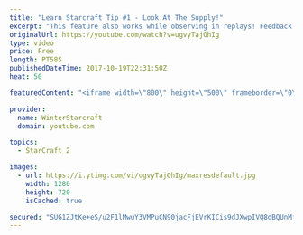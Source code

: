 ```yaml
---
title: "Learn Starcraft Tip #1 - Look At The Supply!"
excerpt: "This feature also works while observing in replays! Feedback and tip suggestions are appreciated :)"
originalUrl: https://youtube.com/watch?v=ugvyTajOhIg
type: video
price: Free
length: PT58S
publishedDateTime: 2017-10-19T22:31:50Z
heat: 50

featuredContent: "<iframe width=\"800\" height=\"500\" frameborder=\"0\" src=\"https://www.youtube.com/embed/ugvyTajOhIg\" allow=\"accelerometer; autoplay; encrypted-media; gyroscope; picture-in-picture\" allowfullscreen></iframe>"

provider:
  name: WinterStarcraft
  domain: youtube.com

topics:
  - StarCraft 2

images:
  - url: https://i.ytimg.com/vi/ugvyTajOhIg/maxresdefault.jpg
    width: 1280
    height: 720
    isCached: true

secured: "SUG1ZJtKe+eS/u2F1lMwuY3VMPuCN90jacFjEVrKICis9dJXwpIVQ8dBQUnMjd40xtrTesOuPgfDebVdlpgMueTRTHW8rYw6LHDvStw61GXMt9wIEyISgAb1th42NGfA1KncN2EsDMNbSgN0ZQJ/pOXckrK0ZjVpKcJcyb4ySN887crx6400EqRK2S1YGgFm92lmsKu7wDj/MHVsK0AMDh4MslAYL03MOlRkGABGn5VmOlEfdOPlgItvY2VtSZwh2b9i98gwxY5Fu343odankox4nnAAItbdpIL/p82VsY3wul1mCsnn7NuIowjy7wh2yQwvPcJu5AZnult5qq3CXpSSBb18z2qU6W3eRXASzizvEqTR0Odsx+YacrBmGEb9nA4xTBvXf5TzwZf3I9GWBuV7yv8p7Xrbl86wBwmH3gM=;vpAo5hbIty5/XnjBp8ZVBA=="
---
```


